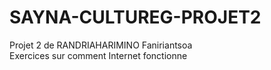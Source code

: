# SAYNA-CULTUREG-PROJET2
Projet 2 de RANDRIAHARIMINO Faniriantsoa <br>
Exercices sur comment Internet fonctionne
